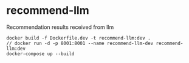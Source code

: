 # recommend-llm
Recommendation results received from llm
```commandline
docker build -f Dockerfile.dev -t recommend-llm:dev .
// docker run -d -p 8001:8001 --name recommend-llm-dev recommend-llm:dev
docker-compose up --build
```
